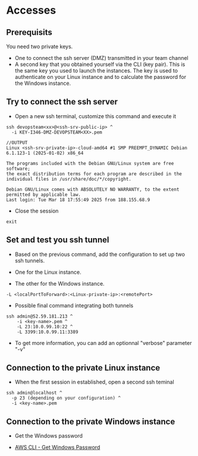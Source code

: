 # Accesses

## Prerequisits

You need two private keys.

* One to connect the ssh server (DMZ) transmitted in your team channel
* A second key that you obtained yourself via the CLI (key pair). This is the same key you used to launch the instances. The key is used to authenticate on your Linux instance and to calculate the password for the Windows instance.

## Try to connect the ssh server

* Open a new ssh terminal, customize this command and execute it

```
ssh devopsteam<xx>@<ssh-srv-public-ip> ^
  -i KEY-I346-DMZ-DEVOPSTEAM<XX>.pem
```

```
//OUTPUT
Linux <ssh-srv-private-ip>-cloud-amd64 #1 SMP PREEMPT_DYNAMIC Debian 6.1.123-1 (2025-01-02) x86_64

The programs included with the Debian GNU/Linux system are free software;
the exact distribution terms for each program are described in the
individual files in /usr/share/doc/*/copyright.

Debian GNU/Linux comes with ABSOLUTELY NO WARRANTY, to the extent
permitted by applicable law.
Last login: Tue Mar 18 17:55:49 2025 from 188.155.68.9
```

* Close the session

```
exit
```

## Set and test you ssh tunnel

* Based on the previous command, add the configuration to set up two ssh tunnels.

* One for the Linux instance.
* The other for the Windows instance.

```
-L <localPortToForward>:<Linux-private-ip>:<remotePort>
```

* Possible final command integrating both tunnels

```
ssh admin@52.59.181.213 ^
    -i <key-name>.pem ^
    -L 23:10.0.99.10:22 ^
    -L 3399:10.0.99.11:3389
```

* To get more information, you can add an optionnal "verbose" parameter "-v"

## Connection to the private Linux instance

* When the first session in established, open a second ssh teminal

```
ssh admin@localhost ^
  -p 23 (depending on your configuration) ^
  -i <key-name>.pem
```

## Connection to the private Windows instance

* Get the Windows password

* [AWS CLI - Get Windows Password](https://awscli.amazonaws.com/v2/documentation/api/latest/reference/ec2/get-password-data.html)

```

